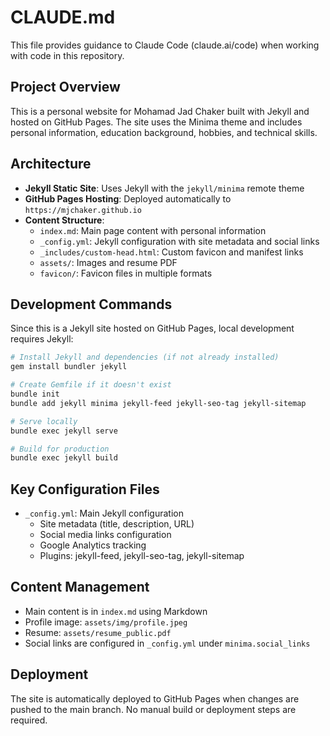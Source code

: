# CLAUDE.md

This file provides guidance to Claude Code (claude.ai/code) when working with code in this repository.

## Project Overview

This is a personal website for Mohamad Jad Chaker built with Jekyll and hosted on GitHub Pages. The site uses the Minima theme and includes personal information, education background, hobbies, and technical skills.

## Architecture

- **Jekyll Static Site**: Uses Jekyll with the `jekyll/minima` remote theme
- **GitHub Pages Hosting**: Deployed automatically to `https://mjchaker.github.io`
- **Content Structure**:
  - `index.md`: Main page content with personal information
  - `_config.yml`: Jekyll configuration with site metadata and social links
  - `_includes/custom-head.html`: Custom favicon and manifest links
  - `assets/`: Images and resume PDF
  - `favicon/`: Favicon files in multiple formats

## Development Commands

Since this is a Jekyll site hosted on GitHub Pages, local development requires Jekyll:

```bash
# Install Jekyll and dependencies (if not already installed)
gem install bundler jekyll

# Create Gemfile if it doesn't exist
bundle init
bundle add jekyll minima jekyll-feed jekyll-seo-tag jekyll-sitemap

# Serve locally
bundle exec jekyll serve

# Build for production
bundle exec jekyll build
```

## Key Configuration Files

- `_config.yml`: Main Jekyll configuration
  - Site metadata (title, description, URL)
  - Social media links configuration
  - Google Analytics tracking
  - Plugins: jekyll-feed, jekyll-seo-tag, jekyll-sitemap

## Content Management

- Main content is in `index.md` using Markdown
- Profile image: `assets/img/profile.jpeg`
- Resume: `assets/resume_public.pdf`
- Social links are configured in `_config.yml` under `minima.social_links`

## Deployment

The site is automatically deployed to GitHub Pages when changes are pushed to the main branch. No manual build or deployment steps are required.